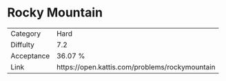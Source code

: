 # Rocky Mountain

<table>
    <tr>
        <td>Category</td>
        <td>Hard</td>
    </tr>
    <tr>
        <td>Diffulty</td>
        <td>7.2</td>
    </tr>
    <tr>
        <td>Acceptance</td>
        <td>36.07 %</td>
    </tr>
    <tr>
        <td>Link</td>
        <td>https://open.kattis.com/problems/rockymountain</td>
    </tr>
</table>
